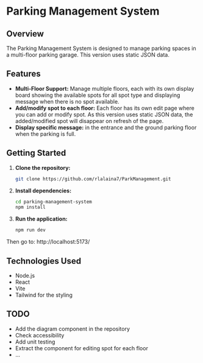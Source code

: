 # Parking Management System

## Overview

The Parking Management System is designed to manage parking spaces in a multi-floor parking garage. 
This version uses static JSON data.

## Features

- **Multi-Floor Support:** Manage multiple floors, each with its own display board showing the available spots for all spot type and displaying message when there is no spot available.
- **Add/modify spot to each floor:** Each floor has its own edit page where you can add or modify spot.
As this version uses static JSON data, the added/modified spot will disappear on refresh of the page.
- **Display specific message:**  in the entrance and the ground parking floor when the parking is full.

## Getting Started

1. **Clone the repository:**
    ```bash
    git clone https://github.com/rlalaina7/ParkManagement.git
    ```
2. **Install dependencies:**
    ```bash
    cd parking-management-system
    npm install
    ```
3. **Run the application:**
    ```bash
    npm run dev
    ```
Then go to: http://localhost:5173/

## Technologies Used

- Node.js
- React
- Vite
- Tailwind for the styling

## TODO
- Add the diagram component in the repository
- Check accessibility
- Add unit testing
- Extract the component for editing spot for each floor
- ...